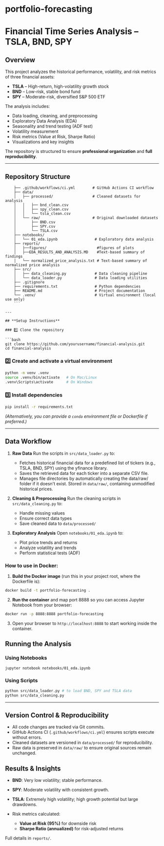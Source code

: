 # portfolio-forecasting

# **Financial Time Series Analysis – TSLA, BND, SPY**

## **Overview**

This project analyzes the historical performance, volatility, and risk metrics of three financial assets:

* **TSLA** – High-return, high-volatility growth stock
* **BND** – Low-risk, stable bond fund
* **SPY** – Moderate-risk, diversified S\&P 500 ETF

The analysis includes:

* Data loading, cleaning, and preprocessing
* Exploratory Data Analysis (EDA)
* Seasonality and trend testing (ADF test)
* Volatility measurement
* Risk metrics (Value at Risk, Sharpe Ratio)
* Visualizations and key insights

The repository is structured to ensure **professional organization** and **full reproducibility**.

---

## **Repository Structure**

```plaintext
    ├── .github/workflows/ci.yml        # GitHub Actions CI workflow
    ├── data/
    │   ├── processed/                  # Cleaned datasets for analysis
    │   │   ├── bnd_clean.csv
    │   │   ├── spy_clean.csv
    │   │   └── tsla_clean.csv
    │   └── raw/                        # Original downloaded datasets
    │       ├── BND.csv
    │       ├── SPY.csv
    │       └── TSLA.csv
    ├── notebooks/
    │   └── 01_eda.ipynb                 # Exploratory data analysis
    ├── reports/
    │   ├──figures/                       #figures of plots
    │   ├──EDA_RESULTS_AND_ANALYSIS.MD    #Text-based summary of findings
    │   └── normalized_price_analysis.txt # Text-based summary of normalized price analysis
    ├── src/
    │   ├── data_cleaning.py             # Data cleaning pipeline
    │   └── data_loader.py               # Data loading utilities
    ├── .gitignore
    ├── requirements.txt                 # Python dependencies
    ├── README.md                        # Project documentation
    └── .venv/                           # Virtual environment (local use only)
    ```

---

## **Setup Instructions**

### 1️⃣ Clone the repository

```bash
git clone https://github.com/yourusername/financial-analysis.git
cd financial-analysis
```

### 2️⃣ Create and activate a virtual environment

```bash
python -m venv .venv
source .venv/bin/activate   # On Mac/Linux
.venv\Scripts\activate      # On Windows
```

### 3️⃣ Install dependencies

```bash
pip install -r requirements.txt
```

*(Alternatively, you can provide a `conda` environment file or Dockerfile if preferred.)*

---

## **Data Workflow**

1. **Raw Data**
   Run the scripts in `src/data_loader.py` to:

    * Fetches historical financial data for a predefined list of tickers (e.g., TSLA, BND, SPY) using the yfinance library.
    * Saves the retrieved data for each ticker into a separate CSV file.
    * Manages file directories by automatically creating the data/raw/ folder if it doesn't exist.
   Stored in `data/raw/`, containing unmodified historical prices.

2. **Cleaning & Preprocessing**
   Run the cleaning scripts in `src/data_cleaning.py` to:

   * Handle missing values
   * Ensure correct data types
   * Save cleaned data to `data/processed/`

3. **Exploratory Analysis**
   Open `notebooks/01_eda.ipynb` to:

   * Plot price trends and returns
   * Analyze volatility and trends
   * Perform statistical tests (ADF)


### How to use in Docker:

1. **Build the Docker image** (run this in your project root, where the Dockerfile is):

```bash
docker build -t portfolio-forecasting .
```

2. **Run the container** and map port 8888 so you can access Jupyter Notebook from your browser:

```bash
docker run -p 8888:8888 portfolio-forecasting
```

3. Open your browser to `http://localhost:8888` to start working inside the container.

## **Running the Analysis**

### Using Notebooks

```bash
jupyter notebook notebooks/01_eda.ipynb
```

### Using Scripts

```bash
python src/data_loader.py # to load BND, SPY and TSLA data
python src/data_cleaning.py
```

---

## **Version Control & Reproducibility**

* All code changes are tracked via Git commits.
* GitHub Actions CI (`.github/workflows/ci.yml`) ensures scripts execute without errors.
* Cleaned datasets are versioned in `data/processed/` for reproducibility.
* Raw data is preserved in `data/raw/` to ensure original sources remain unchanged.


## **Results & Insights**

* **BND**: Very low volatility; stable performance.
* **SPY**: Moderate volatility with consistent growth.
* **TSLA**: Extremely high volatility; high growth potential but large drawdowns.
* Risk metrics calculated:

  * **Value at Risk (95%)** for downside risk
  * **Sharpe Ratio (annualized)** for risk-adjusted returns

Full details in `reports/`.

